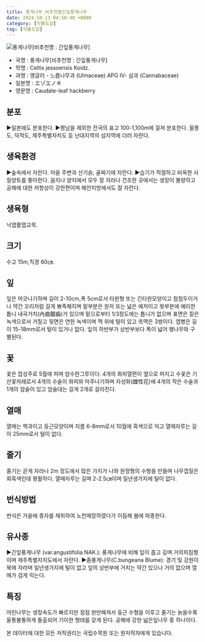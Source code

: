 ```yaml
---
title: 풍게나무_비추천명긴잎풍게나무
date: 2024-10-13 04:58:40 +0800
category: [식물도감]
tag: [식물도감]
---
```




![풍게나무[비추천명 : 긴잎풍게나무]](/fileUpload/plants/basic/Ulmaceae/Celtis/1001/1001_1_th2.JPG)
- 국명 : 풍게나무[비추천명 : 긴잎풍게나무]
- 학명 : Celtis jessoensis Koidz.
- 과명 : 앵글러 - 느릅나무과 (Ulmaceae) APG Ⅳ- 삼과 (Cannabaceae)
- 일본명 : エゾエノキ
- 영문명 : Caudate-leaf hackberry


## 분포
▶일본에도 분포한다.▶평남을 제외한 전국의 표고 100-1,100m에 걸쳐 분포한다. 울릉도, 덕적도, 제주특별자치도 등 난대지역의 섬지역에 더러 자란다. 
## 생육환경
▶숲속에서 자란다. 마을 주변과 산기슭, 골짜기에 자란다.▶습기가 적절하고 비옥한 사질양토를 좋아한다. 음지나 양지에서 모두 잘 자라나 건조한 곳에서는 생장이 불량하고 공해에 대한 저항성이 강한편이며 해안지방에서도 잘 자란다.
## 생육형
낙엽활엽교목.
## 크기
수고 15m,직경 60㎝.
## 잎
잎은 어긋나기하며 길이 2-10cm,폭 5cm로서 타원형 또는 긴타원모양이고 점첨두이거나 약간 꼬리처럼 길게 뾰족해지며 밑부분은 원저 또는 넓은 예저이고 윗부분에 예리한 톱니 내곡거치(內曲鋸齒)가 있으며 밑으로부터 1/3정도에는 톱니가 없으며 표면은 짙은 녹색으로서 거칠고 뒷면은 연한 녹색이며 맥 위에 털이 있고 측맥은 3쌍이다. 엽병은 길이 15-18mm로서 털이 있거나 없다. 잎의 하반부가 상반부보다 폭이 넓어 팽나무와 구별된다.
## 꽃
꽃은 잡성주로 5월에 피며 암수한그루이다. 4개의 화피열편이 옆으로 퍼지고 수꽃은 기산꽃차례로서 4개의 수술이 화피와 마주나기하며 자성화(雌性花)에 4개의 작은 수술과 1개의 암술이 있고 암술대는 길게 2개로 갈라진다.
## 열매
열매는 핵과이고 둥근모양이며 지름 6-8mm로서 10월에 흑색으로 익고 열매자루는 길이 25mm로서 털이 없다.
## 줄기
줄기는 곧게 자라나 2m 정도에서 많은 가지가 나와 원정형의 수형을 만들며 나무껍질은 회흑색인데 평활하다. 열매자루는 길며 2-2.5㎝이며 일년생가지에 털이 없다.
## 번식방법
번식은 가을에 종자를 채취하여 노천매장하였다가 이듬해 봄에 파종한다.
## 유사종
▶긴잎풍게나무 (var.angustifolia NAK.): 풍게나무에 비해 잎이 좁고 길며 거의피침형이며 제주특별자치도에서 자란다.▶좀풍게나무(C.bungeana Blume): 경기 및 강원이북에 자라며 일년생가지에 털이 없고 잎의 상반부에 거치는 약간 있으나 거의 없으며 열매가 검게 익는다.
## 특징
어린나무는 생장속도가 빠르지만 점점 완만해져서 둥근 수형을 이루고 줄기는 늙을수록 울통불퉁하게 돌출되어 기이한 형태를 갖게 된다. 공해에 강한 넓은잎나무 중 하나이다.






본 데이터에 대한 모든 저작권리는 국립수목원 또는 원저작자에게 있습니다.
